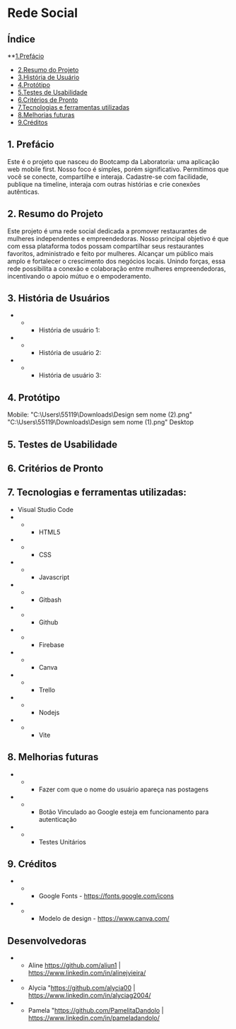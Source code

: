 # Rede Social

## Índice

**[1.Prefácio](#1-prefácio)
* [2.Resumo do Projeto](#2-resumo-do-projeto)
* [3.História de Usuário](#3-historia-de-usuario)
* [4.Protótipo](#4-protótipo)
* [5.Testes de Usabilidade](#5-testes-de-usabilidade)
* [6.Critérios de Pronto](#6-critérios-de-pronto)
* [7.Tecnologias e ferramentas utilizadas](#8-tecnologias-e-ferramentas-utilizadas)
* [8.Melhorias futuras](#9-melhorias-futuras)
* [9.Créditos](#10-creditos)

  
## 1. Prefácio
Este é o projeto que nasceu do Bootcamp da Laboratoria: uma aplicação
web mobile first. Nosso foco é simples, porém significativo. Permitimos
que você se conecte, compartilhe e interaja. Cadastre-se com facilidade,
publique na timeline, interaja com outras histórias e crie conexões
autênticas.


## 2. Resumo do Projeto
Este projeto é uma rede social dedicada a promover restaurantes
de mulheres independentes e empreendedoras. Nosso principal
objetivo é que com essa plataforma todos possam
compartilhar seus restaurantes favoritos, administrado e
feito por mulheres. Alcançar um público mais amplo
e fortalecer o crescimento dos negócios locais. Unindo forças,
essa rede possibilita a conexão e colaboração entre mulheres
empreendedoras, incentivando o apoio mútuo e o empoderamento.


## 3. História de Usuários
* * * História de usuário 1: 
* * * História de usuário 2:
* * * História de usuário 3:

  
## 4. Protótipo
Mobile:
"C:\Users\55119\Downloads\Design sem nome (2).png"
"C:\Users\55119\Downloads\Design sem nome (1).png"
Desktop


## 5. Testes de Usabilidade


## 6. Critérios de Pronto

## 7. Tecnologias e ferramentas utilizadas:
* Visual Studio Code
* * * HTML5
* * * CSS
* * * Javascript
* * * Gitbash
* * * Github
* * * Firebase
* * * Canva
* * * Trello
* * * Nodejs
* * *  Vite
  
## 8. Melhorias futuras
* * * Fazer com que o nome do usuário apareça nas postagens 
* * * Botão Vinculado ao Google esteja em funcionamento para autenticação
* * * Testes Unitários


## 9. Créditos
* * *  Google Fonts - https://fonts.google.com/icons
* * * Modelo de design - https://www.canva.com/

## Desenvolvedoras
* *  Aline https://github.com/aliun1 | https://www.linkedin.com/in/alinejvieira/
* * Alycia "https://github.com/alycia00 | https://www.linkedin.com/in/alyciag2004/
* * Pamela "https://github.com/PamelitaDandolo | https://www.linkedin.com/in/pameladandolo/
